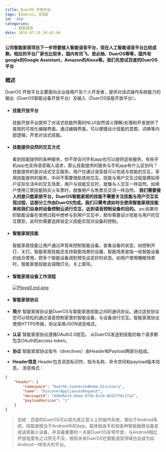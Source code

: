 ```yaml
---
title: DuerOS 开放平台
tags: [dueros, 文档]
id: '264'
categories:
    - 智能语音
date: 2018-07-25 10:41:46
---
```


**公司智能家居项目下一步将要接入智能语音平台，现在人工智能语音平台比较成熟，相应的平台厂家也比较多，国内有讯飞、思必驰、DuerOS等等，国外有google的Google Assistant，Amazon的Alexa等。我们先尝试百度的DuerOS平台**

### 概述

DuerOS 开放平台主要面向企业级用户及个人开发者，提供对话式操作系统能力的输出（DuerOS智能设备开放平台）及输入（DuerOS技能开放平台）。

*   #### 技能开放平台
    
    技能开放平台提供了对话式技能所需的NLU(自然语义理解)处理和开发提供了直观的可视化编辑界面。通过编辑界面，可以便捷设计技能的意图、词典等内部逻辑，开发对话式技能。
    
*   #### 技能提供自然的交互方式
    
    看到技能提供的各种服务，你不禁会问手机app也可以提供这些服务，有些手机app也支持语音输入请求，那么技能提供的服务与手机app有什么区别吗？ 技能提供的是对话式交互服务。用户仅通过语音就可以完成与技能的交互，享用技能提供的服务，中间不需要借助其他交互。技能与用户交互过程是模拟用户实际生活中的交互场景，用户与技能交互时，就像与人交互一样自然。如用户使用订票技能购买火车票时，就像用户与售票员交流一样自然。 **我们需要接入的是只能家居平台，DuerOS智能家居的技能不需要关注技能与用户交互实现过程，这部分工作由DuerOS完成。我们只需考虑如何去使用智能家居技能来和我们自身的设备控制云进行交互，达到语音控制设备的目的。** ps:如果你的智能设备在使用过程中想参与到用户交互中，那你需要设计技能与用户的交互模型，此时你需要选择自定义技能实现对设备的控制。
    
*   #### 智能家居技能
    
    智能家居技能让用户通过声音来控制智能设备，查看设备的状态，如控制开灯、关灯。智能家居技能还支持智能场景的设置。智能场景是指一些智能设备的组合使用，把多个智能设备调到预先设定好的状态。如用户使用睡眠场景时，智能家居技能会调暗灯光、关上窗帘。
    
*   #### 智能家居设备工作流程
    
    [![Ptpyq0.md.png](https://s1.ax1x.com/2018/07/25/Ptpyq0.md.png)](https://imgchr.com/i/Ptpyq0)
    
*   #### 智能家居协议
    
*   **简介** 智能家居协议是DuerOS与智能家居技能之间的通讯协议。通过这些协议您可以轻松的通过语音控制家里的智能设备，与设备进行交互。智能家居协议使用HTTPS传输，协议采用JSON消息格式。
*   **认证** 智能家居协议遵循OAuth2.0规范。 从DuerOS发送到技能的每个请求都包含OAuth的access token。
*   **协议** 智能家居协议指令（directives）由Header和Payload两部分组成。
*   **Header信息** Header包含消息标识符、指令名称、命令空间和payload版本信息。 消息格式：

```json
{
    "header": {
        "namespace": "DuerOS.ConnectedHome.Discovery",
        "name": "DiscoverAppliancesRequest",
        "messageId": "6d6d6e14-8aee-473e-8c24-0d31ff9c17a2",
        "payloadVersion": "1"
    }
}
```

> 总结：百度的DuerOS可以视为真正意义上的操作系统，类似于Android系统，技能就相当于Android中的App。载体就由手机和各种智能触屏设备变成语音输入设备，并且最重要的一点是DuerOS非常开放，与Android相比开放程度有之过而无不及，相信未来DuerOS在智能语音领域也会成为如Android一样伟大的平台。
